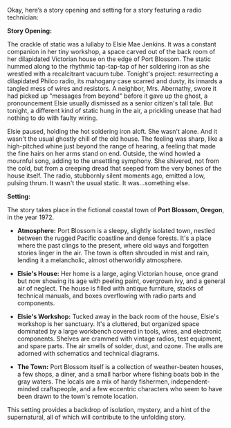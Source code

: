 Okay, here’s a story opening and setting for a story featuring a radio technician:

**Story Opening:**

The crackle of static was a lullaby to Elsie Mae Jenkins. It was a constant companion in her tiny workshop, a space carved out of the back room of her dilapidated Victorian house on the edge of Port Blossom. The static hummed along to the rhythmic tap-tap-tap of her soldering iron as she wrestled with a recalcitrant vacuum tube. Tonight's project: resurrecting a dilapidated Philco radio, its mahogany case scarred and dusty, its innards a tangled mess of wires and resistors. A neighbor, Mrs. Abernathy, swore it had picked up "messages from beyond" before it gave up the ghost, a pronouncement Elsie usually dismissed as a senior citizen's tall tale. But tonight, a different kind of static hung in the air, a prickling unease that had nothing to do with faulty wiring.

Elsie paused, holding the hot soldering iron aloft.  She wasn't alone. And it wasn't the usual ghostly chill of the old house.  The feeling was sharp, like a high-pitched whine just beyond the range of hearing, a feeling that made the fine hairs on her arms stand on end. Outside, the wind howled a mournful song, adding to the unsettling symphony.  She shivered, not from the cold, but from a creeping dread that seeped from the very bones of the house itself. The radio, stubbornly silent moments ago, emitted a low, pulsing thrum.  It wasn't the usual static. It was...something else.

**Setting:**

The story takes place in the fictional coastal town of **Port Blossom, Oregon**, in the year 1972.

*   **Atmosphere:** Port Blossom is a sleepy, slightly isolated town, nestled between the rugged Pacific coastline and dense forests. It's a place where the past clings to the present, where old ways and forgotten stories linger in the air. The town is often shrouded in mist and rain, lending it a melancholic, almost otherworldly atmosphere.

*   **Elsie's House:** Her home is a large, aging Victorian house, once grand but now showing its age with peeling paint, overgrown ivy, and a general air of neglect. The house is filled with antique furniture, stacks of technical manuals, and boxes overflowing with radio parts and components.

*   **Elsie's Workshop:** Tucked away in the back room of the house, Elsie's workshop is her sanctuary. It's a cluttered, but organized space dominated by a large workbench covered in tools, wires, and electronic components. Shelves are crammed with vintage radios, test equipment, and spare parts. The air smells of solder, dust, and ozone. The walls are adorned with schematics and technical diagrams.

*   **The Town:** Port Blossom itself is a collection of weather-beaten houses, a few shops, a diner, and a small harbor where fishing boats bob in the gray waters. The locals are a mix of hardy fishermen, independent-minded craftspeople, and a few eccentric characters who seem to have been drawn to the town's remote location.

This setting provides a backdrop of isolation, mystery, and a hint of the supernatural, all of which will contribute to the unfolding story.
